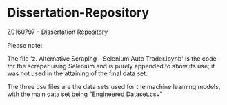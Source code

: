 # Dissertation-Repository
Z0160797 - Dissertation Repository

Please note: 

The file 'z. Alternative Scraping - Selenium Auto Trader.ipynb' is the code for the scraper using Selenium and is purely appended to show its use; it was not used in the attaining of the final data set.

The three csv files are the data sets used for the machine learning models, with the main data set being "Engineered Dataset.csv"
